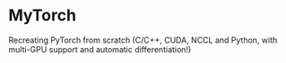 # MyTorch
Recreating PyTorch from scratch (C/C++, CUDA, NCCL and Python, with multi-GPU support and automatic differentiation!)
